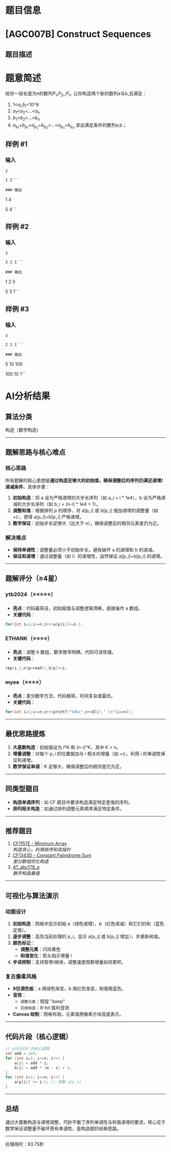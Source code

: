 # 题目信息

# [AGC007B] Construct Sequences

## 题目描述

# 题意简述
给你一段长度为n的数列$P_1$,$P_2$,,$P_n$.
让你构造两个新的数列a与b,且满足：   
1.    1<$a_i$,$b_i$<10^9                     
2.    $a_1$<$a_2$<…<$a_n$
3.    $b_1$>$b_2$>…>$b_n$
4.    $a_{p_1}$+$b_{p_1}$<$a_{p_2}$+$b_{p_2}$<…<$a_{p_n}$+$b_{p_n}$
求出满足条件的数列a,b；

## 样例 #1

### 输入

```
2

1 2```

### 输出

```
1 4

5 4```

## 样例 #2

### 输入

```
3

3 2 1```

### 输出

```
1 2 3

5 3 1```

## 样例 #3

### 输入

```
3

2 3 1```

### 输出

```
5 10 100

100 10 1```

# AI分析结果



## 算法分类
构造（数学构造）

---

## 题解思路与核心难点

### 核心思路
所有题解的核心思想是**通过构造足够大的初始值，确保调整后的序列仍满足递增/递减条件**。具体步骤：
1. **初始构造**：将 a 设为严格递增的大步长序列（如 a_i = i * 1e4），b 设为严格递减的大步长序列（如 b_i = (n-i) * 1e4 + 1）。
2. **调整和值**：根据排列 p 的顺序，对 a[p_i] 或 b[p_i] 施加递增的调整量（如 +i），使得 a[p_i]+b[p_i] 严格递增。
3. **数学保证**：初始步长足够大（远大于 n），确保调整后的相邻元素差仍为正。

### 解决难点
- **保持单调性**：调整量必须小于初始步长，避免破坏 a 的递增和 b 的递减。
- **保证和递增**：通过调整量（如 i）的递增性，自然保证 a[p_i]+b[p_i] 的递增。

---

## 题解评分（≥4星）

### ytb2024（⭐⭐⭐⭐⭐）
- **亮点**：代码最简洁，初始赋值与调整逻辑清晰，直接操作 a 数组。
- **关键代码**：
```cpp
for(int i=1;i<=n;i++)a[p[i]]+=i-1;
```

### ETHANK（⭐⭐⭐⭐）
- **亮点**：调整 b 数组，数学推导明确，代码可读性强。
- **关键代码**：
```cpp
rep(i,1,n)p=read(),b[p]+=i;
```

### myee（⭐⭐⭐⭐）
- **亮点**：差分数学方法，代码极简，时间复杂度最优。
- **关键代码**：
```cpp
for(int i=1;i<=n;i++)printf("%d%c",v+=Q[i]," \n"[i==n]);
```

---

## 最优思路提炼
1. **大基数构造**：初始值设为 i*K 和 (n-i)*K，其中 K > n。
2. **增量调整**：对每个 p_i 的位置施加与 i 相关的增量（如 +i），利用 i 的单调性保证和递增。
3. **数学保证单调**：K 足够大，确保调整后的相邻差仍为正。

---

## 同类型题目
- **构造单调序列**：如 CF 题目中要求构造满足特定差值的序列。
- **排列相关构造**：如通过排列调整元素顺序满足特定条件。

---

## 推荐题目
1. [CF1157E - Minimum Array](https://codeforces.com/problemset/problem/1157/E)  
   *构造贪心，利用排序和双指针*
2. [CF1343D - Constant Palindrome Sum](https://codeforces.com/problemset/problem/1343/D)  
   *差分数组优化构造*
3. [AT_abc178_e](https://atcoder.jp/contests/abc178/tasks/abc178_e)  
   *数学构造最值*

---

## 可视化与算法演示

### 动画设计
1. **初始构造**：网格中显示初始 a（绿色递增）、b（红色递减）和它们的和（蓝色定值）。
2. **逐步调整**：高亮当前处理的 p_i，显示 a[p_i] 或 b[p_i] 增加 i，并更新和值。
3. **颜色标记**：
   - **调整元素**：闪烁黄色
   - **和值变化**：箭头指示增量 i
4. **步进控制**：支持暂停/继续，调整速度观察增量如何累积。

### 复古像素风格
- **8位调色板**：a 用绿色渐变，b 用红色渐变，和值用蓝色。
- **音效**：
  - `调整元素`：短促 "beep"
  - `完成构造`：8-bit 胜利音效
- **Canvas 绘制**：网格布局，元素值用像素方块高度表示。

---

## 代码片段（核心逻辑）
```cpp
// ytb2024 的核心逻辑
int add = 2e4;
for (int i=1; i<=n; i++) {
    a[i] = add * i;
    b[i] = add * (n - i) + 1;
}
for (int i=1; i<=n; i++) {
    a[p[i]] += i-1; // 调整 a[p_i]
}
```

---

## 总结
通过大基数构造与递增调整，巧妙平衡了序列单调性与和值递增的要求。核心在于数学保证调整量不破坏原有单调性，是构造题的经典思路。

---
处理用时：93.75秒